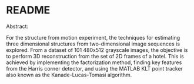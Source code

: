 # README
Abstract:

For the structure from motion experiment, the techniques for estimating three dimensional structures from two-dimensional image sequences is explored. From a dataset of 101 480x512 grayscale images, the objective is to perform 3D reconstruction from the set of 2D frames of a hotel. This is achieved by implementing the factorization method, finding key features from the Harris corner detector, and using the MATLAB KLT point tracker also known as the Kanade-Lucas-Tomasi algorithm. 
